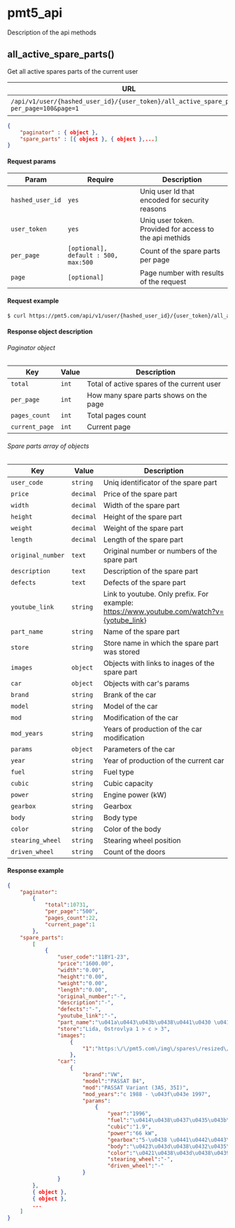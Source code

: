 # pmt5_api
Description of the api methods

## all_active_spare_parts()
Get all active spares parts of the current user

|URL|Auth|Method|Description|
|----|----|----|----|
|`/api/v1/user/{hashed_user_id}/{user_token}/all_active_spare_parts?per_page=100&page=1`|`no`|`GET`|returns an object|

```json
{
    "paginator" : { object },
    "spare_parts" : [{ object }, { object },...] 
}
```

#### Request params
|Param|Require|Description|
|----|----|----|
|`hashed_user_id`|`yes`|Uniq user Id that encoded for security reasons|
|`user_token`|`yes`|Uniq user token. Provided for access to the api methids|
|`per_page`|`[optional], default : 500, max:500`| Count of the spare parts per page|
|`page`|`[optional]`|Page number with results of the request|

#### Request example
```bash
$ curl https://pmt5.com/api/v1/user/{hashed_user_id}/{user_token}/all_active_spare_parts?per_page=100&page=1
```

#### Response object description
###### Paginator object
|Key|Value|Description|
|----|----|----|
|`total`|`int`|Total of active spares of the current user|
|`per_page`|`int`|How many spare parts shows on the page|
|`pages_count`|`int`|Total pages count|
|`current_page`|`int`|Current page|


###### Spare parts array of objects
|Key|Value|Description|
|----|----|----|
|`user_code`|`string`|Uniq identificator of the spare part|
|`price`|`decimal`|Price of the spare part|
|`width`|`decimal`|Width of the spare part|
|`height`|`decimal`|Height of the spare part|
|`weight`|`decimal`|Weight  of the spare part|
|`length`|`decimal`|Length of the spare part|
|`original_number`|`text`|Original number or numbers of the spare part|
|`description`|`text`|Description of the spare part|
|`defects`|`text`|Defects of the spare part|
|`youtube_link`|`string`|Link to youtube. Only prefix. For example: https://www.youtube.com/watch?v={yotube_link}|
|`part_name`|`string`|Name of the spare part|
|`store`|`string`|Store name in which the spare part was stored|
|`images`|`object`|Objects with links to inages of the spare part|
|`car`|``object``|Objects with car's params|
|`brand`|`string`|Brank of the car|
|`model`|`string`|Model of the car|
|`mod`|`string`|Modification of the car|
|`mod_years`|`string`|Years of production of the car modification|
|`params`|`object`|Parameters of the car|
|`year`|`string`|Year of production of the current car|
|`fuel`|`string`|Fuel type|
|`cubic`|`string`|Cubic capacity|
|`power`|`string`|Engine power (kW)|
|`gearbox`|`string`|Gearbox|
|`body`|`string`|Body type|
|`color`|`string`|Color of the body|
|`stearing_wheel`|`string`|Stearing wheel position|
|`driven_wheel`|`string`|Count of the doors|

#### Response example

```json
{
    "paginator":
        {
            "total":10731,
            "per_page":"500",
            "pages_count":22,
            "current_page":1
        },
    "spare_parts":
        [
            {
                "user_code":"11BY1-23",
                "price":"1600.00",
                "width":"0.00",
                "height":"0.00",
                "weight":"0.00",
                "length":"0.00",
                "original_number":"-",
                "description":"-",
                "defects":"-",
                "youtube_link":"-",
                "part_name":"\u041a\u0443\u043b\u0438\u0441\u0430 \u041a\u041f\u041f",
                "store":"Lida, Ostrovlya 1 > c > 3",
                "images":
                    {
                        "1":"https:\/\/pmt5.com\/img\/spares\/resized\/11BY1-spares-11BY1-23-e531ad999d.jpg"
                    },
                "car":
                    {
                        "brand":"VW",
                        "model":"PASSAT B4",
                        "mod":"PASSAT Variant (3A5, 35I)",
                        "mod_years":"c 1988 - \u043f\u043e 1997",
                        "params":
                            {
                                "year":"1996",
                                "fuel":"\u0414\u0438\u0437\u0435\u043b\u044c",
                                "cubic":"1.9",
                                "power":"66 kW",
                                "gearbox":"5-\u0438 \u0441\u0442\u0443\u043f\u0435\u043d\u0447\u0430\u0442\u0430\u044f \u041a\u041f\u041f",
                                "body":"\u0423\u043d\u0438\u0432\u0435\u0440\u0441\u0430\u043b",
                                "color":"\u0421\u0438\u043d\u0438\u0439 \/ \u0433\u043e\u043b\u0443\u0431\u043e\u0439",
                                "stearing_wheel":"-",
                                "driven_wheel":"-"
                        }
                }
        },
        { object },
        { object },
        ...
    ]
}
```

